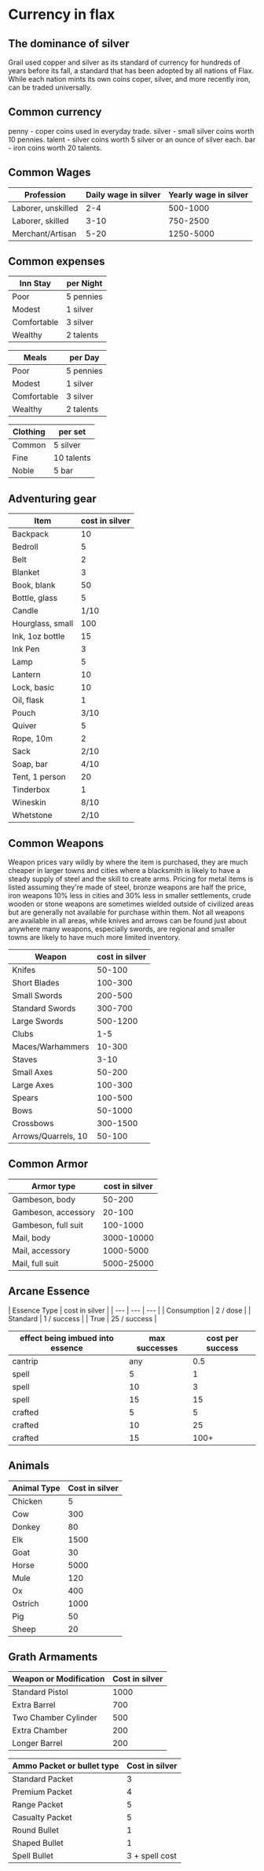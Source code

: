 # Currency in flax

## The dominance of silver

Grail used copper and silver as its standard of currency for hundreds of years before its fall, a standard that has been adopted by all nations of Flax. While each nation mints its own coins coper, silver, and more recently iron, can be traded universally.

## Common currency
penny - coper coins used in everyday trade.
silver - small silver coins worth 10 pennies.
talent -  silver coins worth 5 silver or an ounce of silver each.
bar - iron coins worth 20 talents.

## Common Wages

| Profession | Daily wage in silver | Yearly wage in silver |
| --- | --- | --- |
| Laborer, unskilled | 2-4 | 500-1000 |
| Laborer, skilled | 3-10 | 750-2500 |
| Merchant/Artisan | 5-20 | 1250-5000 |

## Common expenses

| Inn Stay  | per Night |
| --- | --- |
| Poor   |  5 pennies |
| Modest   | 1 silver  |
| Comfortable   | 3 silver  |
| Wealthy  | 2 talents  |

| Meals  | per Day |
| --- | --- |
| Poor   |  5 pennies |
| Modest   | 1 silver  |
| Comfortable   | 3 silver  |
| Wealthy  | 2 talents  |

| Clothing  | per set |
| --- | --- |
| Common   |  5 silver |
| Fine   | 10 talents  |
| Noble   | 5 bar  |

## Adventuring gear

| Item | cost in silver |
| --- | --- |
| Backpack   | 10  |
| Bedroll   | 5 |
| Belt   |  2  |
| Blanket   | 3 |
| Book, blank  | 50  |
| Bottle, glass   | 5   |
| Candle   | 1/10  |
| Hourglass, small  | 100  |
| Ink, 1oz bottle   | 15  |
| Ink Pen   | 3  |
| Lamp  | 5   |
| Lantern   | 10  |
| Lock, basic   | 10  |
| Oil, flask   | 1   |
| Pouch   | 3/10  |
| Quiver   | 5  |
| Rope, 10m   | 2  |
| Sack   | 2/10  |
| Soap, bar   | 4/10  |
| Tent, 1 person   | 20  |
| Tinderbox   | 1   |
| Wineskin   | 8/10  |
| Whetstone   | 2/10  |

## Common Weapons
Weapon prices vary wildly by where the item is purchased, they are much cheaper in larger towns and cities where a blacksmith is likely to have a steady supply of steel and the skill to create arms. Pricing for metal items is listed assuming they're made of steel, bronze weapons are half the price, iron weapons 10% less in cities and 30% less in smaller settlements, crude wooden or stone weapons are sometimes wielded outside of civilized areas but are generally not available for purchase within them. Not all weapons are available in all areas, while knives and arrows can be found just about anywhere many weapons, especially swords, are regional and smaller towns are likely to have much more limited inventory.

| Weapon | cost in silver |
| --- | --- |
| Knifes   | 50-100 |
| Short Blades | 100-300 |
| Small Swords  |  200-500 |
| Standard Swords   | 300-700  |
| Large Swords   | 500-1200  |
| Clubs   | 1-5  |
| Maces/Warhammers | 10-300 |
| Staves   | 3-10 |
| Small Axes  | 50-200 |
| Large Axes   | 100-300  |
| Spears   | 100-500 |
| Bows   | 50-1000|
| Crossbows   | 300-1500 |
| Arrows/Quarrels, 10   | 50-100 |


## Common Armor

| Armor type | cost in silver |
| --- | --- |
| Gambeson, body   | 50-200 |
| Gambeson, accessory   | 20-100 |
| Gambeson, full suit   | 100-1000 |
| Mail, body   | 3000-10000 |
| Mail, accessory   | 1000-5000 |
| Mail, full suit   | 5000-25000 |


## Arcane Essence

| Essence Type | cost in silver |
| --- | --- | --- |
| Consumption  | 2 / dose |
| Standard   | 1 / success |
| True  | 25 / success |

| effect being imbued into essence | max successes | cost per success|
| --- | --- | --- |
| cantrip | any  | 0.5 |
| spell | 5 | 1 |
| spell | 10 | 3 |
| spell | 15  | 15 |
| crafted | 5  | 5 |
| crafted | 10 | 25 |
| crafted | 15 | 100+ |

## Animals

| Animal Type | Cost in silver |
| --- | --- |
| Chicken | 5 |
| Cow | 300 |
| Donkey | 80 |
| Elk   | 1500 |
| Goat   | 30 |
| Horse   | 5000 |
| Mule   | 120 |
| Ox   | 400 |
| Ostrich   | 1000 |
| Pig   | 50 |
| Sheep   | 20 |

## Grath Armaments
| Weapon or Modification | Cost in silver |
| --- | --- |
| Standard Pistol   | 1000 |
| Extra Barrel   | 700 |
| Two Chamber Cylinder | 500 |
| Extra Chamber   | 200 |
| Longer Barrel   | 200 |

| Ammo Packet or bullet type | Cost in silver |
| --- | --- |
| Standard Packet   | 3 |
| Premium Packet   | 4 |
| Range Packet   | 5 |
| Casualty Packet   | 5 |
| Round Bullet   | 1 |
| Shaped Bullet   | 1 |
| Spell Bullet   | 3 + spell cost |
